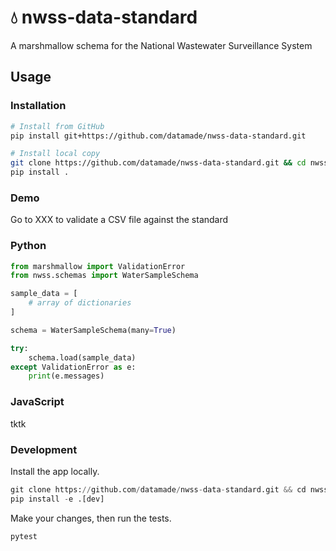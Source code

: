 # 💧 nwss-data-standard

A marshmallow schema for the National Wastewater Surveillance System

## Usage

### Installation

```bash
# Install from GitHub
pip install git+https://github.com/datamade/nwss-data-standard.git

# Install local copy
git clone https://github.com/datamade/nwss-data-standard.git && cd nwss-data-standard
pip install .
```

### Demo

Go to XXX to validate a CSV file against the standard

### Python

```python
from marshmallow import ValidationError
from nwss.schemas import WaterSampleSchema

sample_data = [
    # array of dictionaries
]

schema = WaterSampleSchema(many=True)

try:
    schema.load(sample_data)
except ValidationError as e:
    print(e.messages)
```

### JavaScript

tktk

### Development

Install the app locally.

```python
git clone https://github.com/datamade/nwss-data-standard.git && cd nwss-data-standard
pip install -e .[dev]
```

Make your changes, then run the tests.

```python 
pytest
```
